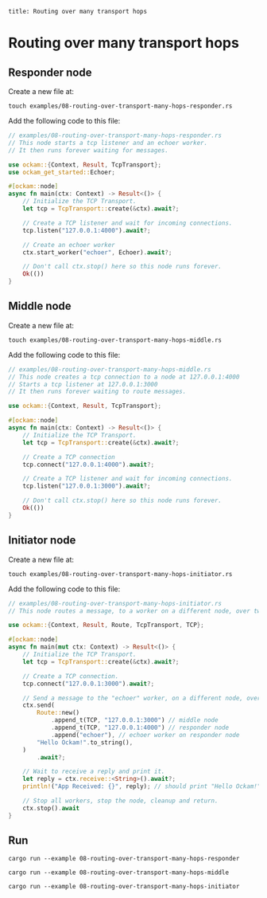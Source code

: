 ```
title: Routing over many transport hops
```

# Routing over many transport hops

## Responder node

Create a new file at:

```
touch examples/08-routing-over-transport-many-hops-responder.rs
```

Add the following code to this file:

```rust
// examples/08-routing-over-transport-many-hops-responder.rs
// This node starts a tcp listener and an echoer worker.
// It then runs forever waiting for messages.

use ockam::{Context, Result, TcpTransport};
use ockam_get_started::Echoer;

#[ockam::node]
async fn main(ctx: Context) -> Result<()> {
    // Initialize the TCP Transport.
    let tcp = TcpTransport::create(&ctx).await?;

    // Create a TCP listener and wait for incoming connections.
    tcp.listen("127.0.0.1:4000").await?;

    // Create an echoer worker
    ctx.start_worker("echoer", Echoer).await?;

    // Don't call ctx.stop() here so this node runs forever.
    Ok(())
}

```

## Middle node

Create a new file at:

```
touch examples/08-routing-over-transport-many-hops-middle.rs
```

Add the following code to this file:

```rust
// examples/08-routing-over-transport-many-hops-middle.rs
// This node creates a tcp connection to a node at 127.0.0.1:4000
// Starts a tcp listener at 127.0.0.1:3000
// It then runs forever waiting to route messages.

use ockam::{Context, Result, TcpTransport};

#[ockam::node]
async fn main(ctx: Context) -> Result<()> {
    // Initialize the TCP Transport.
    let tcp = TcpTransport::create(&ctx).await?;

    // Create a TCP connection
    tcp.connect("127.0.0.1:4000").await?;

    // Create a TCP listener and wait for incoming connections.
    tcp.listen("127.0.0.1:3000").await?;

    // Don't call ctx.stop() here so this node runs forever.
    Ok(())
}

```

## Initiator node

Create a new file at:

```
touch examples/08-routing-over-transport-many-hops-initiator.rs
```

Add the following code to this file:

```rust
// examples/08-routing-over-transport-many-hops-initiator.rs
// This node routes a message, to a worker on a different node, over two tcp transport hops.

use ockam::{Context, Result, Route, TcpTransport, TCP};

#[ockam::node]
async fn main(mut ctx: Context) -> Result<()> {
    // Initialize the TCP Transport.
    let tcp = TcpTransport::create(&ctx).await?;

    // Create a TCP connection.
    tcp.connect("127.0.0.1:3000").await?;

    // Send a message to the "echoer" worker, on a different node, over two tcp hops.
    ctx.send(
        Route::new()
            .append_t(TCP, "127.0.0.1:3000") // middle node
            .append_t(TCP, "127.0.0.1:4000") // responder node
            .append("echoer"), // echoer worker on responder node
        "Hello Ockam!".to_string(),
    )
        .await?;

    // Wait to receive a reply and print it.
    let reply = ctx.receive::<String>().await?;
    println!("App Received: {}", reply); // should print "Hello Ockam!"

    // Stop all workers, stop the node, cleanup and return.
    ctx.stop().await
}

```

## Run

```
cargo run --example 08-routing-over-transport-many-hops-responder
```

```
cargo run --example 08-routing-over-transport-many-hops-middle
```

```
cargo run --example 08-routing-over-transport-many-hops-initiator
```

<div style="display: none; visibility: hidden;">
<hr><b>Next:</b> <a href="../09-secure-channel-over-many-transport-hops">09. Secure Channel over many transport hops</a>
</div>
